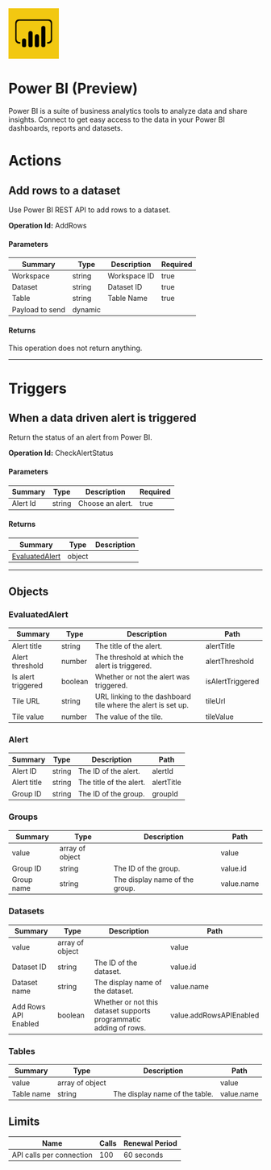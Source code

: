 <img src="icon.png" alt="Icon" data-linktype="relative-path" height="100" width="100">

# Power BI (Preview)

Power BI is a suite of business analytics tools to analyze data and share insights. Connect to get easy access to the data in your Power BI dashboards, reports and datasets.


# Actions

## Add rows to a dataset
Use Power BI REST API to add rows to a dataset.

**Operation Id:** AddRows

#### Parameters
| Summary | Type | Description | Required |
|---------|------|-------------|----------|
| Workspace | string | Workspace ID | true |
| Dataset | string | Dataset ID | true |
| Table | string | Table Name | true |
| Payload to send | dynamic |  |  |

#### Returns
This operation does not return anything.

___

# Triggers

## When a data driven alert is triggered
Return the status of an alert from Power BI.

**Operation Id:** CheckAlertStatus

#### Parameters
| Summary | Type | Description | Required |
|---------|------|-------------|----------|
| Alert Id | string | Choose an alert. | true |

#### Returns
| Summary | Type | Description |
|---------|------|-------------|
| [EvaluatedAlert](#evaluatedalert) | object |  |

___


## Objects

### EvaluatedAlert


| Summary | Type | Description | Path |
|---------|------|-------------|------|
| Alert title | string | The title of the alert. | alertTitle |
| Alert threshold | number | The threshold at which the alert is triggered. | alertThreshold |
| Is alert triggered | boolean | Whether or not the alert was triggered. | isAlertTriggered |
| Tile URL | string | URL linking to the dashboard tile where the alert is set up. | tileUrl |
| Tile value | number | The value of the tile. | tileValue |

### Alert


| Summary | Type | Description | Path |
|---------|------|-------------|------|
| Alert ID | string | The ID of the alert. | alertId |
| Alert title | string | The title of the alert. | alertTitle |
| Group ID | string | The ID of the group. | groupId |

### Groups


| Summary | Type | Description | Path |
|---------|------|-------------|------|
| value | array of object |  | value |
| Group ID | string | The ID of the group. | value.id |
| Group name | string | The display name of the group. | value.name |

### Datasets


| Summary | Type | Description | Path |
|---------|------|-------------|------|
| value | array of object |  | value |
| Dataset ID | string | The ID of the dataset. | value.id |
| Dataset name | string | The display name of the dataset. | value.name |
| Add Rows API Enabled | boolean | Whether or not this dataset supports programmatic adding of rows. | value.addRowsAPIEnabled |

### Tables


| Summary | Type | Description | Path |
|---------|------|-------------|------|
| value | array of object |  | value |
| Table name | string | The display name of the table. | value.name |

## Limits
| Name | Calls | Renewal Period |
|------|-------|----------------|
| API calls per connection | 100 | 60 seconds |


